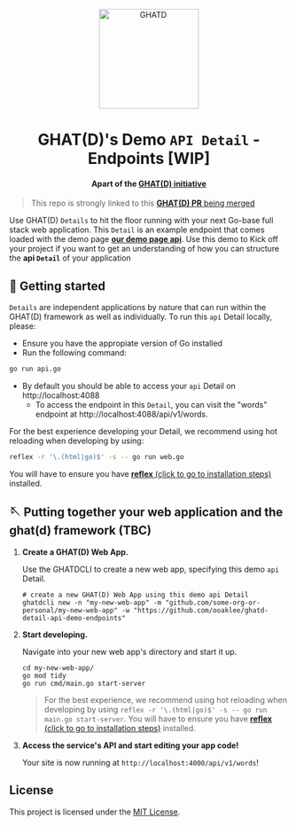 <p align="center">
  <a href="https://ghatd.com">
    <img alt="GHATD" src="https://demo.ghatd.com/static/img/ghat-logo-square.png" width="180" />
  </a>
</p>
<h1 align="center">
  GHAT(D)'s Demo <code>API Detail</code> - Endpoints [WIP]
</h1>
<h4 align="center">
  Apart of the <a href="https://github.com/ooaklee/ghatd/pull/2" target="_blank">GHAT(D) initiative</a>
</h4>

> This repo is strongly linked to this [**GHAT(D) PR** being merged](https://github.com/ooaklee/ghatd/pull/2)

Use GHAT(D) `Details` to hit the floor running with your next Go-base full stack web application. This `Detail` is an example endpoint that comes loaded with the demo page [**our demo page api**](https://demo.ghatd.com/api/v1/words). Use this demo to 
Kick off your project if you want to get an understanding of how you can structure the **api `Detail`** of your application


## 🚥 Getting started

`Details` are independent applications by nature that can run within the GHAT(D) framework as well as individually. To run this `api` Detail locally, please:

- Ensure you have the appropiate version of Go installed
- Run the following command:
```sh
go run api.go
```
- By default you should be able to access your `api` Detail on http://localhost:4088
  - To access the endpoint in this `Detail`, you can visit the "words" endpoint at http://localhost:4088/api/v1/words.


For the best experience developing your Detail, we recommend using hot reloading when developing by using:
```sh
reflex -r '\.(html|go)$' -s -- go run web.go
```
You will have to ensure you have [**reflex** (click to go to installation steps)](https://github.com/cespare/reflex?tab=readme-ov-file#installation) installed.

## 🪡 Putting together your web application and the ghat(d) framework (TBC)

1.  **Create a GHAT(D) Web App.**

    Use the GHATDCLI to create a new web app, specifying this demo `api` Detail.

    ```shell
    # create a new GHAT(D) Web App using this demo api Detail
    ghatdcli new -n "my-new-web-app" -m "github.com/some-org-or-personal/my-new-web-app" -w "https://github.com/ooaklee/ghatd-detail-api-demo-endpoints"
    ```

2.  **Start developing.**

    Navigate into your new web app's directory and start it up.

    ```shell
    cd my-new-web-app/
    go mod tidy
    go run cmd/main.go start-server
    ```

    > For the best experience, we recommend using hot reloading when developing by using `reflex -r '\.(html|go)$' -s -- go run main.go start-server`. You will have to ensure you have 
    [**reflex** (click to go to installation steps)](https://github.com/cespare/reflex?tab=readme-ov-file#installation) installed.
    

3.  **Access the service's API and start editing your app code!**

    Your site is now running at `http://localhost:4000/api/v1/words`!

## License
This project is licensed under the [MIT License](./LICENSE).

